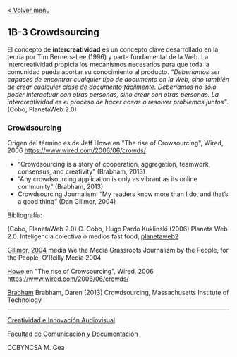 [< Volver menu](./readme.md)

## 1B-3 Crowdsourcing 


El concepto de **intercreatividad** es un concepto clave desarrollado en la teoría por Tim Berners-Lee (1996) y parte fundamental de la Web. La intercreatividad propicia los mecanismos necesarios para que toda la comunidad pueda aportar su conocimiento al producto. _“Deberíamos ser capaces de encontrar cualquier tipo de documento en la Web, sino también de crear cualquier clase de documento fácilmente. Deberíamos no sólo poder interactuar con otras personas, sino crear con otras personas. La intercreatividad es el proceso de hacer cosas o resolver problemas juntos”_. (Cobo, PlanetaWeb 2.0) 


### Crowdsourcing 

Origen del término es de Jeff Howe en "The rise of Crowsourcing", Wired, 2006  https://www.wired.com/2006/06/crowds/  

* “Crowdsourcing is a story of cooperation, aggregation, teamwork, consensus, and creativity" (Brabham, 2013)
* “Any crowdsourcing application is only as vibrant as its online community" (Brabham, 2013)
* Crowdsourcing Journalism: “My readers know more than I do, and that’s a good thing” (Dan Gillmor, 2004)












Bibliografía: 

(Cobo, PlanetaWeb 2.0) C. Cobo, Hugo Pardo Kuklinski (2006) Planeta Web 2.0. Inteligencia colectiva o medios fast food, [planetaweb2](https://universoabierto.org/2016/07/20/planeta-web-2-0-inteligencia-colectiva-o-medios-fast-food/)

[Gillmor, 2004](https://library.uniteddiversity.coop/Media_and_Free_Culture/We_the_Media.pdf) media We the Media
Grassroots Journalism by the People, for the People,  O'Reilly Media 2004

[Howe]([https://www.wired.com/2006/06/crowds/](https://sistemas-humano-computacionais.wdfiles.com/local--files/capitulo%3Aredes-sociais/Howe_The_Rise_of_Crowdsourcing.pdf)) en "The rise of Crowsourcing", Wired, 2006  https://www.wired.com/2006/06/crowds/  

[Brabham](https://wtf.tw/ref/brabham.pdf) Brabham, Daren (2013) Crowdsourcing,  Massachusetts Institute of Technology 



-----

[Creatividad e Innovación Audiovisual](https://www.ugr.es/estudiantes/grados/grado-comunicacion-audiovisual/creacion-difusion-nuevos-contenidos-audiovis)
 
[Facultad de Comunicación y Documentación](https://fcd.ugr.es/)

CCBYNCSA M. Gea

